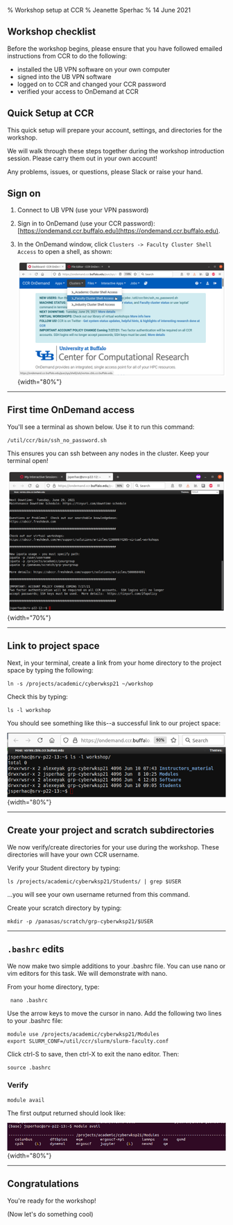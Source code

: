 % Workshop setup at CCR
% Jeanette Sperhac
% 14 June 2021


## Workshop checklist

Before the workshop begins, please ensure that you have followed emailed instructions from CCR to do
the following:

- installed the UB VPN software on your own computer
- signed into the UB VPN software
- logged on to CCR and changed your CCR password
- verified your access to OnDemand at CCR

## Quick Setup at CCR

This quick setup will prepare your account, settings, and directories for the workshop.

We will walk through these steps together during the workshop introduction session. Please carry them out in your own account!

Any problems, issues, or questions, please Slack or raise your hand.


## Sign on

1. Connect to UB VPN (use your VPN password)

1. Sign in to OnDemand (use your CCR password): [https://ondemand.ccr.buffalo.edu](https://ondemand.ccr.buffalo.edu).

1. In the OnDemand window, click `Clusters -> Faculty Cluster Shell Access` to open a shell, as shown:

   ![](../fig/1_episode/ood-faculty-cluster-shell.png){width="80%"}

---

## First time OnDemand access

You'll see a terminal as shown below. Use it to run this command:

    /util/ccr/bin/ssh_no_password.sh

This ensures you can ssh between any nodes in the cluster. Keep your terminal open!
    
![](../fig/1_episode/faculty-shell.png){width="70%"}
    
---

## Link to project space

Next, in your terminal, create a link from your home directory to the project space by typing the following:

    ln -s /projects/academic/cyberwksp21 ~/workshop
    
Check this by typing:

    ls -l workshop
    
You should see something like this--a successful link to our project space:

![](../fig/1_episode/workshop-ls.png){width="80%"}

---

## Create your project and scratch subdirectories

We now verify/create directories for your use during the workshop. These directories will have your own CCR username.

Verify your Student directory by typing:

    ls /projects/academic/cyberwksp21/Students/ | grep $USER
    
...you will see your own username returned from this command.

Create your scratch directory by typing:

    mkdir -p /panasas/scratch/grp-cyberwksp21/$USER

---

## `.bashrc` edits

   We now make two simple additions to your .bashrc file. 
   You can use nano or vim editors for this task. We will demonstrate with nano.

   From your home directory, type:

     nano .bashrc

   Use the arrow keys to move the cursor in nano.
   Add the following two lines to your .bashrc file:

    module use /projects/academic/cyberwksp21/Modules
    export SLURM_CONF=/util/ccr/slurm/slurm-faculty.conf

   Click ctrl-S to save, then ctrl-X to exit the nano editor. Then:

    source .bashrc

### Verify

    module avail
    
The first output returned should look like:

   ![](../fig/1_episode/module-avail-jms.png){width="80%"}
   
---

## Congratulations

You're ready for the workshop!

(Now let's do something cool)
